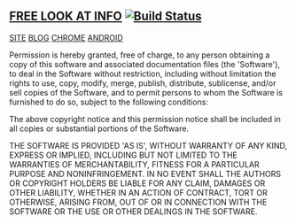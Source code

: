 ## [FREE LOOK AT INFO](http://freelook.info)   [![Build Status](https://travis-ci.org/freelook/info.svg?branch=dev)](https://travis-ci.org/freelook/info)

[SITE](https://freelook.info)
[BLOG](https://about.freelook.info)
[CHROME](https://chrome.google.com/webstore/detail/jlpjaecnenjbpkbcpnocbeibjokkbnhj)
[ANDROID](https://play.google.com/store/apps/details?id=info.freelook)

Permission is hereby granted, free of charge, to any person obtaining
a copy of this software and associated documentation files (the
'Software'), to deal in the Software without restriction, including
without limitation the rights to use, copy, modify, merge, publish,
distribute, sublicense, and/or sell copies of the Software, and to
permit persons to whom the Software is furnished to do so, subject to
the following conditions:

The above copyright notice and this permission notice shall be
included in all copies or substantial portions of the Software.

THE SOFTWARE IS PROVIDED 'AS IS', WITHOUT WARRANTY OF ANY KIND,
EXPRESS OR IMPLIED, INCLUDING BUT NOT LIMITED TO THE WARRANTIES OF
MERCHANTABILITY, FITNESS FOR A PARTICULAR PURPOSE AND NONINFRINGEMENT.
IN NO EVENT SHALL THE AUTHORS OR COPYRIGHT HOLDERS BE LIABLE FOR ANY
CLAIM, DAMAGES OR OTHER LIABILITY, WHETHER IN AN ACTION OF CONTRACT,
TORT OR OTHERWISE, ARISING FROM, OUT OF OR IN CONNECTION WITH THE
SOFTWARE OR THE USE OR OTHER DEALINGS IN THE SOFTWARE.
